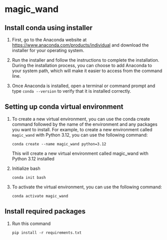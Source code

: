 # magic_wand
## Install conda using installer

1. First, go to the Anaconda website at https://www.anaconda.com/products/individual and download the installer for your operating system.

1. Run the installer and follow the instructions to complete the installation. During the installation process, you can choose to add Anaconda to your system path, which will make it easier to access from the command line.

1. Once Anaconda is installed, open a terminal or command prompt and type `conda --version` to verify that it is installed correctly.


## Setting up conda virtual environment

1.  To create a new virtual environment, you can use the conda create command followed by the name of the environment and any packages you want to install. For example, to create a new environment called `magic_wand` with Python 3.12, you can use the following command:

        conda create --name magic_wand python=3.12

    This will create a new virtual environment called magic_wand with Python 3.12 installed

1.  Initialize bash

        conda init bash

1.  To activate the virtual environment, you can use the following command:

        conda activate magic_wand

## Install required packages
1.  Run this command

        pip install -r requirements.txt


